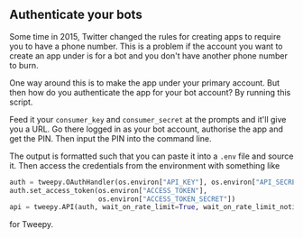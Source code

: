 ## Authenticate your bots

Some time in 2015, Twitter changed the rules for creating apps to require you to have a phone number. This is a problem if the account you want to create an app under is for a bot and you don't have another phone number to burn.

One way around this is to make the app under your primary account. But then how do you authenticate the app for your bot account? By running this script.

Feed it your `consumer_key` and `consumer_secret` at the prompts and it'll give you a URL. Go there logged in as your bot account, authorise the app and get the PIN. Then input the PIN into the command line.

The output is formatted such that you can paste it into a `.env` file and source it. Then access the credentials from the environment with something like
```python
auth = tweepy.OAuthHandler(os.environ["API_KEY"], os.environ["API_SECRET"])
auth.set_access_token(os.environ["ACCESS_TOKEN"],
                      os.environ["ACCESS_TOKEN_SECRET"])
api = tweepy.API(auth, wait_on_rate_limit=True, wait_on_rate_limit_notify=True)
```
for Tweepy.
